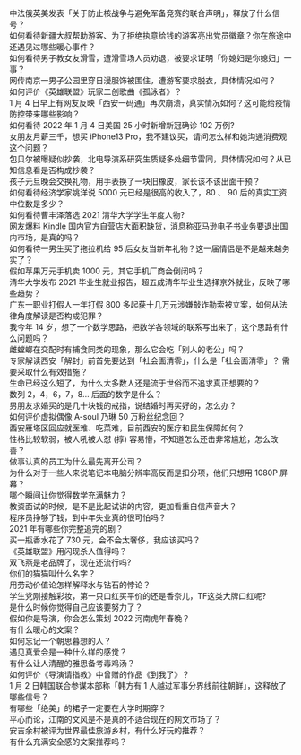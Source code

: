 中法俄英美发表「关于防止核战争与避免军备竞赛的联合声明」，释放了什么信号？  
如何看待新疆大叔帮助游客、为了拒绝执意给钱的游客亮出党员徽章？你在旅途中还遇见过哪些暖心事件？  
如何看待男子教女友滑雪，遭滑雪场人员劝退，被要求证明「你媳妇是你媳妇」一事？  
网传南京一男子公园里穿日漫服饰被围住，遭游客要求脱衣，具体情况如何？  
如何评价《英雄联盟》玩家二创歌曲《孤泳者》？  
1 月 4 日早上有网友反映「西安一码通」再次崩溃，真实情况如何？这可能给疫情防控带来哪些影响？  
如何看待 2022 年 1 月 4 日美国 25 小时新增新冠确诊 102 万例?  
女朋友月薪三千，想买 iPhone13 Pro，我不建议买，请问怎么样和她沟通消费观这个问题？  
包贝尔被曝疑似抄袭，北电导演系研究生质疑多处细节雷同，具体情况如何？从已知信息看是否构成抄袭？  
孩子元旦晚会交换礼物，用手表换了一块旧橡皮，家长该不该出面干预？  
如何看待经济学家姚洋说 5000 元已经是很高的收入了，80 、 90 后的真实工资中位数是多少？  
如何看待曹丰泽落选 2021 清华大学学生年度人物?  
网友爆料 Kindle 国内官方自营店大面积缺货，消息称亚马逊电子书业务要退出国内市场，是真的吗？  
如何看待一男生买了拖拉机给 95 后女友当新年礼物？这一届情侣是不是越来越务实了？  
假如苹果万元手机卖 1000 元，其它手机厂商会倒闭吗？  
清华大学发布 2021 毕业生就业报告，超五成清华毕业生选择京外就业，反映了哪些趋势？  
广东一职业打假人一年打假 800 多起获十几万元涉嫌敲诈勒索被立案，如何从法律角度解读是否构成犯罪？  
我今年 14 岁，想了一个数学思路，把数学各领域的联系写出来了，这个思路有什么问题吗？  
雌螳螂在交配时有捕食同类的现象，那么它会吃「别人的老公」吗？  
专家解读西安「解封」前首先要达到「社会面清零」，什么是「社会面清零」？ 需要采取什么有效措施？  
生命已经这么短了，为什么大多数人还是流于世俗而不追求真正想要的？  
数列 2，4，6，7，8… 后面的数字是什么？  
男朋友求婚买的是几十块钱的戒指，说结婚时再买好的，怎么办？  
如何评价虚拟偶像 A-soul 乃琳 50 万粉丝纪念回？  
西安雁塔区回应就医难、吃菜难，目前西安的医疗和民生保障如何？  
性格比较软弱，被人吼被人怼 (㨃) 容易懵，不知道怎么还击非常尴尬，怎么改善？  
做事认真的员工为什么最先离开公司？  
为什么对于一些人来说笔记本电脑分辨率高反而是扣分项，他们只想用 1080P 屏幕？  
哪个瞬间让你觉得数学充满魅力？  
教资面试的时候，是不是比起试讲的内容，更加看重自信声音大？  
程序员挣够了钱，到中年失业真的很可怕吗？  
2021 年有哪些你完整追完的剧？  
买一瓶香水花了 730 元，会不会太奢侈，我应该买吗？  
《英雄联盟》用闪现杀人值得吗？  
双飞燕是老品牌了，现在还流行吗?  
你们的猫猫叫什么名字？  
用劳动价值论怎样解释水与钻石的悖论？  
学生党刚接触彩妆，第一只口红买平价的还是香奈儿，TF这类大牌口红呢?  
是什么时候你觉得自己应该要努力了？  
假如你是导演，你会怎么策划 2022 河南虎年春晚？  
有什么暖心的文案？  
如何忘记一个朝思暮想的人？  
遇见真爱会是一种什么样的感觉？  
有什么让人清醒的雅思备考毒鸡汤？  
如何评价《导演请指教》中曾赠的作品《到我了》？  
1 月 2 日韩国联合参谋本部称「韩方有 1 人越过军事分界线前往朝鲜」，这释放了哪些信号？  
有哪些「绝美」的裙子一定要在大学时期穿？  
平心而论，江南的文风是不是真的不适合现在的网文市场了？  
安吉余村被评为世界最佳旅游乡村，有什么好玩的推荐？  
有什么充满安全感的文案推荐吗？  
